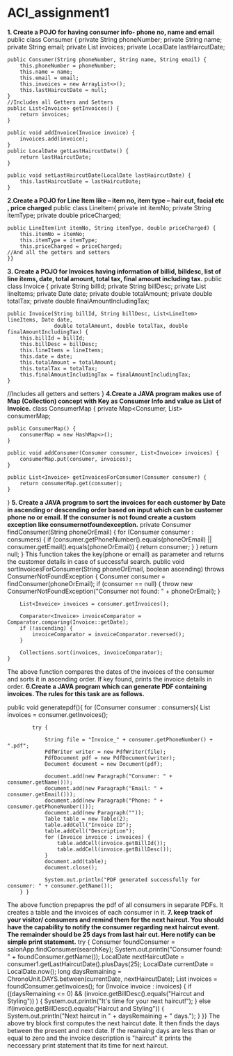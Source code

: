 # ACI_assignment1
**1. Create a POJO for having consumer info- phone no, name and email**
public class Consumer {
    private String phoneNumber;
    private String name;
    private String email;
    private List<Invoice> invoices;
    private LocalDate lastHaircutDate;

    public Consumer(String phoneNumber, String name, String email) {
        this.phoneNumber = phoneNumber;
        this.name = name;
        this.email = email;
        this.invoices = new ArrayList<>();
        this.lastHaircutDate = null;
    }
    //Includes all Getters and Setters
    public List<Invoice> getInvoices() {     
        return invoices;
    }

    public void addInvoice(Invoice invoice) {
        invoices.add(invoice);
    }
    public LocalDate getLastHaircutDate() {
        return lastHaircutDate;
    }

    public void setLastHaircutDate(LocalDate lastHaircutDate) {
        this.lastHaircutDate = lastHaircutDate;
    }

**2.Create a POJO for Line Item like – item no, item type – hair cut, facial etc , price charged**
  public class LineItem{
    private int itemNo;
    private String itemType;
    private double priceCharged;

    public LineItem(int itemNo, String itemType, double priceCharged) {
        this.itemNo = itemNo;
        this.itemType = itemType;
        this.priceCharged = priceCharged;
    //And all the getters and setters
    }}
  
    
**3. Create a POJO for Invoices having information of billid, billdesc, list of line items, date, 
total amount, total tax, final amount including tax.**
  public class Invoice {
    private String billId;
    private String billDesc;
    private List<LineItem> lineItems;
    private Date date;
    private double totalAmount;
    private double totalTax;
    private double finalAmountIncludingTax;

    public Invoice(String billId, String billDesc, List<LineItem> lineItems, Date date,
                   double totalAmount, double totalTax, double finalAmountIncludingTax) {
        this.billId = billId;
        this.billDesc = billDesc;
        this.lineItems = lineItems;
        this.date = date;
        this.totalAmount = totalAmount;
        this.totalTax = totalTax;
        this.finalAmountIncludingTax = finalAmountIncludingTax;
    }
  //Includes all getters and setters
    }
**4.Create a JAVA program makes use of Map (Collection) concept with Key as Consumer 
Info and value as List of Invoice.**
  class ConsumerMap {
    private Map<Consumer, List<Invoice>> consumerMap;

    public ConsumerMap() {
        consumerMap = new HashMap<>();
    }

    public void addConsumer(Consumer consumer, List<Invoice> invoices) {
        consumerMap.put(consumer, invoices);
    }

    public List<Invoice> getInvoicesForConsumer(Consumer consumer) {
        return consumerMap.get(consumer);
    }
}
**5. Create a JAVA program to sort the invoices for each customer by Date in ascending or 
descending order based on input which can be customer phone no or email. If the 
consumer is not found create a custom exception like consumernotfoundexception.**
  private Consumer findConsumer(String phoneOrEmail) {
        for (Consumer consumer : consumers) {
            if (consumer.getPhoneNumber().equals(phoneOrEmail) || consumer.getEmail().equals(phoneOrEmail)) {
                return consumer;
            }
        }
        return null;
    }
  This function takes the key(phone or email) as parameter and returns the customer details in case of successful search.
   public void sortInvoicesForConsumer(String phoneOrEmail, boolean ascending) throws ConsumerNotFoundException {
        Consumer consumer = findConsumer(phoneOrEmail);
        if (consumer == null) {
            throw new ConsumerNotFoundException("Consumer not found: " + phoneOrEmail);
        }

        List<Invoice> invoices = consumer.getInvoices();

        Comparator<Invoice> invoiceComparator = Comparator.comparing(Invoice::getDate);
        if (!ascending) {
            invoiceComparator = invoiceComparator.reversed();
        }

        Collections.sort(invoices, invoiceComparator);
    }
  The above  function compares the dates of the invoices of the consumer and sorts it in ascending order. If key found, prints the invoice details in order.
**6.Create a JAVA program which can generate PDF containing invoices. The rules for this 
task are as follows.**
  
  public void generatepdf(){
      for (Consumer consumer : consumers){
            List<Invoice> invoices = consumer.getInvoices();


            try {

                String file = "Invoice_" + consumer.getPhoneNumber() + ".pdf";
                PdfWriter writer = new PdfWriter(file);
                PdfDocument pdf = new PdfDocument(writer);
                Document document = new Document(pdf);

                document.add(new Paragraph("Consumer: " + consumer.getName()));
                document.add(new Paragraph("Email: " + consumer.getEmail()));
                document.add(new Paragraph("Phone: " + consumer.getPhoneNumber()));
                document.add(new Paragraph(""));
                Table table = new Table(2);
                table.addCell("Invoice ID");
                table.addCell("Description");
                for (Invoice invoice : invoices) {
                    table.addCell(invoice.getBillId());
                    table.addCell(invoice.getBillDesc());
                }
                document.add(table);
                document.close();

                System.out.println("PDF generated successfully for consumer: " + consumer.getName());
        } }
  The above function prepapres the pdf of all consumers in separate PDFs. It creates a table and the invoices of each consumer in it.
**7. keep track of your visitor/ consumers and remind them for the next haircut. You should have the capability to notify 
the consumer regarding next haircut event. The remainder should be 25 days from last hair 
cut. Here notify can be simple print statement.**
   try {
            Consumer foundConsumer = salonApp.findConsumer(searchKey);
            System.out.println("Consumer found: " + foundConsumer.getName());
            LocalDate nextHaircutDate = consumer1.getLastHaircutDate().plusDays(25);
            LocalDate currentDate = LocalDate.now();
            long daysRemaining = ChronoUnit.DAYS.between(currentDate, nextHaircutDate);
            List<Invoice> invoices = foundConsumer.getInvoices();
            for (Invoice invoice : invoices) {
                if ((daysRemaining <= 0) && (invoice.getBillDesc().equals("Haircut and Styling")) ) {
                    System.out.println("It's time for your next haircut!");
                } else if(invoice.getBillDesc().equals("Haircut and Styling")) {
                    System.out.println("Next haircut in " + daysRemaining + " days.");
                }
            }}
  The above try block first computes the next haircut date. It then finds the days between the present and next date. If the reamaing days are less
  than or equal to zero and the invoice description is "haircut" it prints the neccessary print statement that its time for next haircut.


  

  
